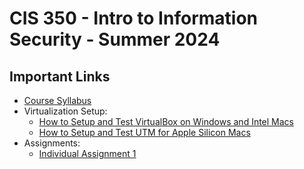 # CIS 350 - Intro to Information Security - Summer 2024

## Important Links

* [Course Syllabus](SYLLABUS.md)
* Virtualization Setup:
    * [How to Setup and Test VirtualBox on Windows and Intel Macs](VIRTUALBOX.md)
    * [How to Setup and Test UTM for Apple Silicon Macs](UTM.md)
* Assignments:
    * [Individual Assignment 1](I_ASSIGN1.md)